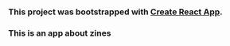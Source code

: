 ### This project was bootstrapped with [Create React App](https://github.com/facebook/create-react-app).

### This is an app about zines
